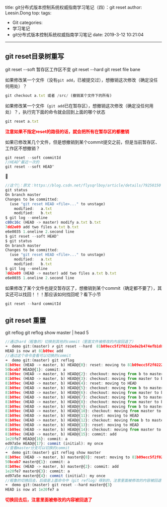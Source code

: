 
title: git分布式版本控制系统权威指南学习笔记（四）：git reset
author: Leesin.Dong
top: 
tags:
  - Git
categories:
  - 学习笔记
  - git分布式版本控制系统权威指南学习笔记
date: 2019-3-12 10:21:04

---

## git reset目录树重写
git reset --soft 暂存区工作区不变
git reset --hard
git reset file bane

如果修改某一个文件（没有`git add`，已被提交过），想撤销这次修改（确定没任何用处）？

```js
git checkout a.txt 或者 /src/ (撤销某个文件下的所有)
```

如果修改某一个文件（`git add`已在暂存区），想撤销这次修改（确定没任何用处）？，执行完下面的命令就会回到上面的哪个状态

```js
git reset a.txt
```
 **<font color="red">  注意如果不指定reset的路径的话，就会把所有在暂存区的都撤销
  </font>**

如果已修改某几个文件，但是想撤销到某个commit提交之前，但是当前暂存区、工作区不想撤销？

```js
git reset --soft commitId
//HEAD^最近一次的
git reset --soft HEAD^
```
🌰
```js
//这个🌰：原文：https://blog.csdn.net/flysqrlboy/article/details/79250150 
git status
On branch master
Changes to be committed:
  (use "git reset HEAD <file>..." to unstage)
    modified:   a.txt
    modified:   b.txt
$ git log --oneline
c80c16c (HEAD -> master) modify a.txt b.txt
7dd2e09 add two files a.txt b.txt
e6e0035 1.oneline 2.second line
$ git reset --soft HEAD^
$ git status
On branch master
Changes to be committed:
  (use "git reset HEAD <file>..." to unstage)
    modified:   a.txt
    modified:   b.txt
$ git log --oneline
7dd2e09 (HEAD -> master) add two files a.txt b.txt
e6e0035 1.oneline 2.second line
```

如果修改了某个文件也提交暂存区了，想撤销到某个commit（确定都不要了），其实还可以找回！！！那应该如何找回呢？看下小节

```js
git reset --hard commitId
```

## git reset 重置
git reflog
git reflog show master | head 5

```js
//通过hard（粗鲁的）切换到其他的commit（里面文件被修改的内容回退了）
➜  demo git:(master) ✗ git reset --hard  81b09ecc5f2f0222ede2b474efb1d8da9b04714
HEAD is now at 81b09ec add
//通过这个命令查看可以切换的commit
➜  demo git:(master) git reflog 
81b09ec (HEAD -> master, b) HEAD@{0}: reset: moving to 81b09ecc5f2f0222ede2b474efb1d8da9b04714
50bceb7 HEAD@{1}: commit: a
81b09ec (HEAD -> master, b) HEAD@{2}: checkout: moving from b to master
81b09ec (HEAD -> master, b) HEAD@{3}: checkout: moving from master to b
81b09ec (HEAD -> master, b) HEAD@{4}: reset: moving to HEAD
81b09ec (HEAD -> master, b) HEAD@{5}: checkout: moving from b to master
81b09ec (HEAD -> master, b) HEAD@{6}: checkout: moving from master to b
81b09ec (HEAD -> master, b) HEAD@{7}: checkout: moving from b to master
81b09ec (HEAD -> master, b) HEAD@{8}: checkout: moving from master to b
81b09ec (HEAD -> master, b) HEAD@{9}: checkout: moving from b to master
81b09ec (HEAD -> master, b) HEAD@{10}: checkout: moving from master to b
81b09ec (HEAD -> master, b) HEAD@{11}: reset: moving to HEAD
81b09ec (HEAD -> master, b) HEAD@{12}: checkout: moving from b to master
81b09ec (HEAD -> master, b) HEAD@{13}: reset: moving to HEAD
81b09ec (HEAD -> master, b) HEAD@{14}: checkout: moving from master to b
81b09ec (HEAD -> master, b) HEAD@{15}: commit: add
1e20fe7 HEAD@{16}: commit: a
ed97a5e HEAD@{17}: commit (initial): my once
//查看master分支可以切换的commit
➜  demo git:(master) git reflog show master
81b09ec (HEAD -> master, b) master@{0}: reset: moving to 81b09ecc5f2f0222ede2b474efb1d8da9b04714
50bceb7 master@{1}: commit: a
81b09ec (HEAD -> master, b) master@{2}: commit: add
1e20fe7 master@{3}: commit: a
ed97a5e master@{4}: commit (initial): my once
//粗鲁的切换回去，后缀是上面命令中（git reflog）得到的，注意里面被修改的内容被回退了
➜  demo git:(master) git reset --hard master@{3}
HEAD is now at 1e20fe7 a
```
 **<font color="red">   切换回去后，注意里面被修改的内容被回退了 </font>**

